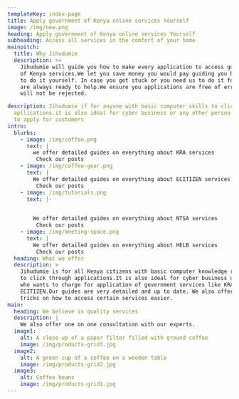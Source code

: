 ```yaml
---
templateKey: index-page
title: Apply government of Kenya online services Yourself
image: /img/new.png
heading: Apply government of Kenya online services Yourself
subheading: Access all services in the comfort of your home
mainpitch:
  title: Why Jihudumie
  description: >+
    Jihudumie will guide you how to make every application to access government
    of Kenya services.We let you save money you would pay guiding you how  best
    to do it yourself. In case you get stuck or you need us to do it for you we
    are always ready to help.We ensure you applications are free of errors and
    will not be rejected. 

description: Jihudumie if for anyone with basic computer skills to click through
  apllications.it is also ideal for cyber business or any other person charging
  to apply for customers
intro:
  blurbs:
    - image: /img/coffee.png
      text: |
        we offer detailed guides on everything about KRA services
         Check our posts
    - image: /img/coffee-gear.png
      text: |
        We offer detailed guides on everything about ECITIZEN services
         Check our posts
    - image: /img/tutorials.png
      text: |-
        

        We offer detailed guides on everything about NTSA services
         Check our posts
    - image: /img/meeting-space.png
      text: |
        We offer detailed guides on everything about HELB services
         Check our posts
  heading: What we offer
  description: >
    Jihudumie is for all Kenya citizens with basic computer knowledge required
    to click through applications.It is also ideal for cyber business or any one
    who wants to charge for application of government services like KRA or
    ECITIZEN.Our guides are very detailed and up to date. We also offer tips and
    tricks on how to access certain services easier.
main:
  heading: We believe in quality services
  description: |
    We also offer one on one consultation with our experts.
  image1:
    alt: A close-up of a paper filter filled with ground coffee
    image: /img/products-grid3.jpg
  image2:
    alt: A green cup of a coffee on a wooden table
    image: /img/products-grid2.jpg
  image3:
    alt: Coffee beans
    image: /img/products-grid1.jpg
---
```

